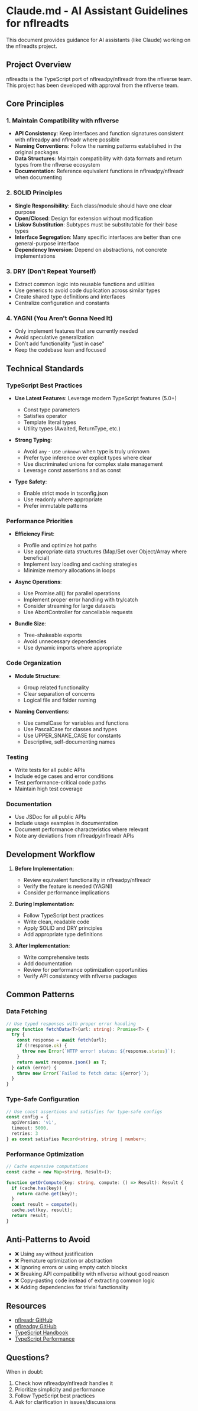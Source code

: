 # Claude.md - AI Assistant Guidelines for nflreadts

This document provides guidance for AI assistants (like Claude) working on the nflreadts project.

## Project Overview

nflreadts is the TypeScript port of nflreadpy/nflreadr from the nflverse team. This project has been developed with approval from the nflverse team.

## Core Principles

### 1. Maintain Compatibility with nflverse

- **API Consistency**: Keep interfaces and function signatures consistent with nflreadpy and nflreadr where possible
- **Naming Conventions**: Follow the naming patterns established in the original packages
- **Data Structures**: Maintain compatibility with data formats and return types from the nflverse ecosystem
- **Documentation**: Reference equivalent functions in nflreadpy/nflreadr when documenting

### 2. SOLID Principles

- **Single Responsibility**: Each class/module should have one clear purpose
- **Open/Closed**: Design for extension without modification
- **Liskov Substitution**: Subtypes must be substitutable for their base types
- **Interface Segregation**: Many specific interfaces are better than one general-purpose interface
- **Dependency Inversion**: Depend on abstractions, not concrete implementations

### 3. DRY (Don't Repeat Yourself)

- Extract common logic into reusable functions and utilities
- Use generics to avoid code duplication across similar types
- Create shared type definitions and interfaces
- Centralize configuration and constants

### 4. YAGNI (You Aren't Gonna Need It)

- Only implement features that are currently needed
- Avoid speculative generalization
- Don't add functionality "just in case"
- Keep the codebase lean and focused

## Technical Standards

### TypeScript Best Practices

- **Use Latest Features**: Leverage modern TypeScript features (5.0+)
  - Const type parameters
  - Satisfies operator
  - Template literal types
  - Utility types (Awaited, ReturnType, etc.)

- **Strong Typing**:
  - Avoid `any` - use `unknown` when type is truly unknown
  - Prefer type inference over explicit types where clear
  - Use discriminated unions for complex state management
  - Leverage const assertions and as const

- **Type Safety**:
  - Enable strict mode in tsconfig.json
  - Use readonly where appropriate
  - Prefer immutable patterns

### Performance Priorities

- **Efficiency First**:
  - Profile and optimize hot paths
  - Use appropriate data structures (Map/Set over Object/Array where beneficial)
  - Implement lazy loading and caching strategies
  - Minimize memory allocations in loops

- **Async Operations**:
  - Use Promise.all() for parallel operations
  - Implement proper error handling with try/catch
  - Consider streaming for large datasets
  - Use AbortController for cancellable requests

- **Bundle Size**:
  - Tree-shakeable exports
  - Avoid unnecessary dependencies
  - Use dynamic imports where appropriate

### Code Organization

- **Module Structure**:
  - Group related functionality
  - Clear separation of concerns
  - Logical file and folder naming

- **Naming Conventions**:
  - Use camelCase for variables and functions
  - Use PascalCase for classes and types
  - Use UPPER_SNAKE_CASE for constants
  - Descriptive, self-documenting names

### Testing

- Write tests for all public APIs
- Include edge cases and error conditions
- Test performance-critical code paths
- Maintain high test coverage

### Documentation

- Use JSDoc for all public APIs
- Include usage examples in documentation
- Document performance characteristics where relevant
- Note any deviations from nflreadpy/nflreadr APIs

## Development Workflow

1. **Before Implementation**:
   - Review equivalent functionality in nflreadpy/nflreadr
   - Verify the feature is needed (YAGNI)
   - Consider performance implications

2. **During Implementation**:
   - Follow TypeScript best practices
   - Write clean, readable code
   - Apply SOLID and DRY principles
   - Add appropriate type definitions

3. **After Implementation**:
   - Write comprehensive tests
   - Add documentation
   - Review for performance optimization opportunities
   - Verify API consistency with nflverse packages

## Common Patterns

### Data Fetching

```typescript
// Use typed responses with proper error handling
async function fetchData<T>(url: string): Promise<T> {
  try {
    const response = await fetch(url);
    if (!response.ok) {
      throw new Error(`HTTP error! status: ${response.status}`);
    }
    return await response.json() as T;
  } catch (error) {
    throw new Error(`Failed to fetch data: ${error}`);
  }
}
```

### Type-Safe Configuration

```typescript
// Use const assertions and satisfies for type-safe configs
const config = {
  apiVersion: 'v1',
  timeout: 5000,
  retries: 3
} as const satisfies Record<string, string | number>;
```

### Performance Optimization

```typescript
// Cache expensive computations
const cache = new Map<string, Result>();

function getOrCompute(key: string, compute: () => Result): Result {
  if (cache.has(key)) {
    return cache.get(key)!;
  }
  const result = compute();
  cache.set(key, result);
  return result;
}
```

## Anti-Patterns to Avoid

- ❌ Using `any` without justification
- ❌ Premature optimization or abstraction
- ❌ Ignoring errors or using empty catch blocks
- ❌ Breaking API compatibility with nflverse without good reason
- ❌ Copy-pasting code instead of extracting common logic
- ❌ Adding dependencies for trivial functionality

## Resources

- [nflreadr GitHub](https://github.com/nflverse/nflreadr)
- [nflreadpy GitHub](https://github.com/nflverse/nflreadpy)
- [TypeScript Handbook](https://www.typescriptlang.org/docs/handbook/intro.html)
- [TypeScript Performance](https://github.com/microsoft/TypeScript/wiki/Performance)

## Questions?

When in doubt:

1. Check how nflreadpy/nflreadr handles it
2. Prioritize simplicity and performance
3. Follow TypeScript best practices
4. Ask for clarification in issues/discussions
